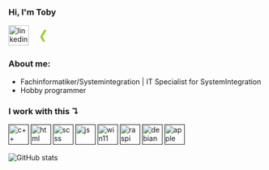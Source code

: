 ### Hi, I'm Toby 
[<img src='https://cdn.jsdelivr.net/gh/devicons/devicon@latest/icons/linkedin/linkedin-original.svg' alt='linkedin' height='40'>](https://www.linkedin.com/in/toby-wichmann/)
[<svg viewBox="0 0 48 48" height="40" width="3em">
    <path fill="white"
        class="x-L"
        d="M16.647,30h-4.038c-0.243,0-0.425-0.11-0.526-0.273c-0.107-0.173-0.113-0.397,0-0.615l4.291-7.524c0.004-0.01,0.004-0.013,0-0.023l-2.73-4.696c-0.115-0.222-0.131-0.442-0.024-0.615C13.721,16.087,13.926,16,14.169,16h4.039c0.619,0,0.923,0.398,1.123,0.755c0,0,2.761,4.783,2.777,4.81c-0.163,0.287-4.359,7.659-4.359,7.659C17.543,29.595,17.251,30,16.647,30z"
    ></path>
    <path fill="yellowgreen"
        class="x-R"
        d="M35.914,11.881l-8.94,15.808c-0.005,0.011-0.005,0.019,0,0.026l5.692,10.404c0.112,0.224,0.117,0.45,0.009,0.623C32.571,38.908,32.384,39,32.139,39h-4.033c-0.617,0-0.928-0.41-1.127-0.771c0,0-5.724-10.498-5.739-10.525c0.286-0.506,8.984-15.934,8.984-15.934C30.44,11.382,30.704,11,31.305,11h4.082c0.242,0,0.434,0.091,0.536,0.259C36.029,11.431,36.025,11.656,35.914,11.881z"
    ></path>
</svg>
](https://www.xing.com/profile/Toby_Wichmann)  

### About me:
- Fachinformatiker/Systemintegration | IT Specialist for SystemIntegration
- Hobby programmer

### I work with this ↴  

[<img src='https://cdn.jsdelivr.net/gh/devicons/devicon@latest/icons/cplusplus/cplusplus-original.svg' alt='c++' height='40'>]()
[<img src='https://cdn.jsdelivr.net/gh/devicons/devicon@latest/icons/html5/html5-original.svg' alt='html' height='40'>]()
[<img src='https://cdn.jsdelivr.net/gh/devicons/devicon@latest/icons/sass/sass-original.svg' alt='scss' height='40'>]()
[<img src='https://cdn.jsdelivr.net/gh/devicons/devicon@latest/icons/javascript/javascript-original.svg' alt='js' height='40'>]()
[<img src='https://cdn.jsdelivr.net/gh/devicons/devicon@latest/icons/windows11/windows11-original.svg' alt='win11' height='40'>]()
[<img src='https://cdn.jsdelivr.net/gh/devicons/devicon@latest/icons/raspberrypi/raspberrypi-original.svg' alt='raspi' height='40'>]()
[<img src='https://cdn.jsdelivr.net/gh/devicons/devicon@latest/icons/debian/debian-original.svg' alt='debian' height='40'>]()
[<img src='https://cdn.jsdelivr.net/gh/devicons/devicon@latest/icons/apple/apple-original.svg' alt='apple' height='40'>]()

![GitHub stats](https://github-readme-stats.vercel.app/api/top-langs/?username=Toby-Fm&hide_progress=true&bg_color=333333&text_color=ffffff&icon_color=ffffff&title_color=ffffff&border_color=d35400&show_owner=true")
